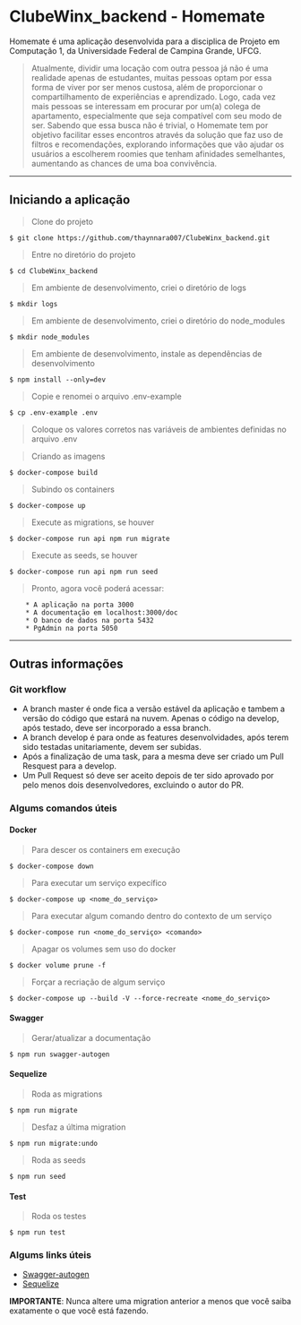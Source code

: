 # ClubeWinx_backend - Homemate

Homemate é uma aplicação desenvolvida para a disciplica de Projeto em Computação 1, da Universidade Federal de Campina Grande, UFCG.

>  Atualmente, dividir uma locação com outra pessoa já não é uma realidade apenas de estudantes, muitas pessoas optam por essa forma de viver por ser menos custosa, além de proporcionar o  compartilhamento de experiências e aprendizado. Logo, cada vez mais pessoas se interessam em procurar por um(a) colega de apartamento, especialmente que seja compatível com seu modo de ser. Sabendo que essa busca não é trivial, o Homemate tem por objetivo facilitar esses encontros através da solução que faz uso de filtros e recomendações, explorando informações que vão ajudar os usuários a escolherem roomies que tenham afinidades semelhantes, aumentando as chances de uma boa convivência.


---

## Iniciando a aplicação
> Clone do projeto
```shell
$ git clone https://github.com/thaynnara007/ClubeWinx_backend.git
```
> Entre no diretório do projeto
```shell
$ cd ClubeWinx_backend
```
> Em ambiente de desenvolvimento, criei o diretório de logs
```shell
$ mkdir logs
```
> Em ambiente de desenvolvimento, criei o diretório do node_modules
```shell
$ mkdir node_modules
```
> Em ambiente de desenvolvimento, instale as dependências de desenvolvimento
```shell
$ npm install --only=dev
```
> Copie e renomei o arquivo .env-example
```shell
$ cp .env-example .env
```
> Coloque os valores corretos nas variáveis de ambientes definidas no arquivo .env

> Criando as imagens
```shell
$ docker-compose build
```
> Subindo os containers
```shell
$ docker-compose up
```
> Execute as migrations, se houver
```shell
$ docker-compose run api npm run migrate
```
> Execute as seeds, se houver
```shell
$ docker-compose run api npm run seed
```
> Pronto, agora você poderá acessar:
```
    * A aplicação na porta 3000
    * A documentação em localhost:3000/doc
    * O banco de dados na porta 5432
    * PgAdmin na porta 5050
```
---
## Outras informações

### Git workflow

- A branch master é onde fica a versão estável da aplicação e tambem a versão do código que estará na nuvem. Apenas o código na develop, após testado, deve ser incorporado a essa branch.
- A branch develop é para onde as features desenvolvidades, após terem sido testadas unitariamente, devem ser subidas.
- Após a finalização de uma task, para a mesma deve ser criado um Pull Resquest para a develop.
- Um Pull Request só deve ser aceito depois de ter sido aprovado por pelo menos dois desenvolvedores, excluindo o autor do PR.

### Algums comandos úteis

#### Docker

> Para descer os containers em execução
```shell
$ docker-compose down
```
> Para executar um serviço expecífico
```shell
$ docker-compose up <nome_do_serviço>
```
> Para executar algum comando dentro do contexto de um serviço
```shell
$ docker-compose run <nome_do_serviço> <comando>
```
> Apagar os  volumes sem uso do docker
```shell
$ docker volume prune -f 
```
> Forçar a recriação de algum serviço
```shell
$ docker-compose up --build -V --force-recreate <nome_do_serviço> 
```

#### Swagger

> Gerar/atualizar a documentação
```shell
$ npm run swagger-autogen
```

#### Sequelize

> Roda as migrations
```shell
$ npm run migrate
```
> Desfaz a última migration
```shell
$ npm run migrate:undo
```
> Roda as seeds
```shell
$ npm run seed
```

#### Test
> Roda os testes
```shell
$ npm run test
```


### Algums links úteis

* [Swagger-autogen](https://www.npmjs.com/package/swagger-autogen)
* [Sequelize](https://sequelize.org/v5/)

**IMPORTANTE**: Nunca altere uma migration anterior a menos que você saiba exatamente o que você está fazendo.